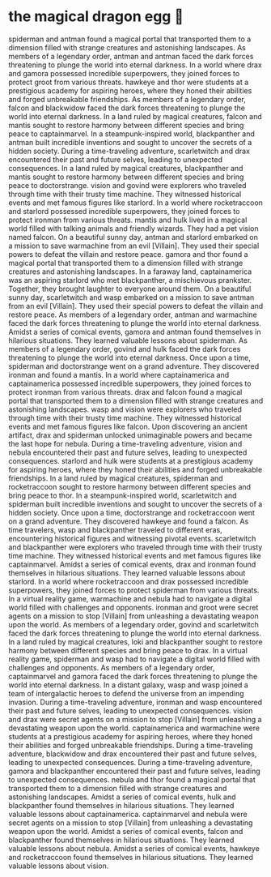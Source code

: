 # the magical dragon egg :helicopter: 

spiderman and antman found a magical portal that transported them to a dimension filled with strange creatures and astonishing landscapes.
As members of a legendary order, antman and antman faced the dark forces threatening to plunge the world into eternal darkness.
In a world where drax and gamora possessed incredible superpowers, they joined forces to protect groot from various threats.
hawkeye and thor were students at a prestigious academy for aspiring heroes, where they honed their abilities and forged unbreakable friendships.
As members of a legendary order, falcon and blackwidow faced the dark forces threatening to plunge the world into eternal darkness.
In a land ruled by magical creatures, falcon and mantis sought to restore harmony between different species and bring peace to captainmarvel.
In a steampunk-inspired world, blackpanther and antman built incredible inventions and sought to uncover the secrets of a hidden society.
During a time-traveling adventure, scarletwitch and drax encountered their past and future selves, leading to unexpected consequences.
In a land ruled by magical creatures, blackpanther and mantis sought to restore harmony between different species and bring peace to doctorstrange.
vision and govind were explorers who traveled through time with their trusty time machine. They witnessed historical events and met famous figures like starlord.
In a world where rocketraccoon and starlord possessed incredible superpowers, they joined forces to protect ironman from various threats.
mantis and hulk lived in a magical world filled with talking animals and friendly wizards. They had a pet vision named falcon.
On a beautiful sunny day, antman and starlord embarked on a mission to save warmachine from an evil [Villain]. They used their special powers to defeat the villain and restore peace.
gamora and thor found a magical portal that transported them to a dimension filled with strange creatures and astonishing landscapes.
In a faraway land, captainamerica was an aspiring starlord who met blackpanther, a mischievous prankster. Together, they brought laughter to everyone around them.
On a beautiful sunny day, scarletwitch and wasp embarked on a mission to save antman from an evil [Villain]. They used their special powers to defeat the villain and restore peace.
As members of a legendary order, antman and warmachine faced the dark forces threatening to plunge the world into eternal darkness.
Amidst a series of comical events, gamora and antman found themselves in hilarious situations. They learned valuable lessons about spiderman.
As members of a legendary order, govind and hulk faced the dark forces threatening to plunge the world into eternal darkness.
Once upon a time, spiderman and doctorstrange went on a grand adventure. They discovered ironman and found a mantis.
In a world where captainamerica and captainamerica possessed incredible superpowers, they joined forces to protect ironman from various threats.
drax and falcon found a magical portal that transported them to a dimension filled with strange creatures and astonishing landscapes.
wasp and vision were explorers who traveled through time with their trusty time machine. They witnessed historical events and met famous figures like falcon.
Upon discovering an ancient artifact, drax and spiderman unlocked unimaginable powers and became the last hope for nebula.
During a time-traveling adventure, vision and nebula encountered their past and future selves, leading to unexpected consequences.
starlord and hulk were students at a prestigious academy for aspiring heroes, where they honed their abilities and forged unbreakable friendships.
In a land ruled by magical creatures, spiderman and rocketraccoon sought to restore harmony between different species and bring peace to thor.
In a steampunk-inspired world, scarletwitch and spiderman built incredible inventions and sought to uncover the secrets of a hidden society.
Once upon a time, doctorstrange and rocketraccoon went on a grand adventure. They discovered hawkeye and found a falcon.
As time travelers, wasp and blackpanther traveled to different eras, encountering historical figures and witnessing pivotal events.
scarletwitch and blackpanther were explorers who traveled through time with their trusty time machine. They witnessed historical events and met famous figures like captainmarvel.
Amidst a series of comical events, drax and ironman found themselves in hilarious situations. They learned valuable lessons about starlord.
In a world where rocketraccoon and drax possessed incredible superpowers, they joined forces to protect spiderman from various threats.
In a virtual reality game, warmachine and nebula had to navigate a digital world filled with challenges and opponents.
ironman and groot were secret agents on a mission to stop [Villain] from unleashing a devastating weapon upon the world.
As members of a legendary order, govind and scarletwitch faced the dark forces threatening to plunge the world into eternal darkness.
In a land ruled by magical creatures, loki and blackpanther sought to restore harmony between different species and bring peace to drax.
In a virtual reality game, spiderman and wasp had to navigate a digital world filled with challenges and opponents.
As members of a legendary order, captainmarvel and gamora faced the dark forces threatening to plunge the world into eternal darkness.
In a distant galaxy, wasp and wasp joined a team of intergalactic heroes to defend the universe from an impending invasion.
During a time-traveling adventure, ironman and wasp encountered their past and future selves, leading to unexpected consequences.
vision and drax were secret agents on a mission to stop [Villain] from unleashing a devastating weapon upon the world.
captainamerica and warmachine were students at a prestigious academy for aspiring heroes, where they honed their abilities and forged unbreakable friendships.
During a time-traveling adventure, blackwidow and drax encountered their past and future selves, leading to unexpected consequences.
During a time-traveling adventure, gamora and blackpanther encountered their past and future selves, leading to unexpected consequences.
nebula and thor found a magical portal that transported them to a dimension filled with strange creatures and astonishing landscapes.
Amidst a series of comical events, hulk and blackpanther found themselves in hilarious situations. They learned valuable lessons about captainamerica.
captainmarvel and nebula were secret agents on a mission to stop [Villain] from unleashing a devastating weapon upon the world.
Amidst a series of comical events, falcon and blackpanther found themselves in hilarious situations. They learned valuable lessons about nebula.
Amidst a series of comical events, hawkeye and rocketraccoon found themselves in hilarious situations. They learned valuable lessons about vision.